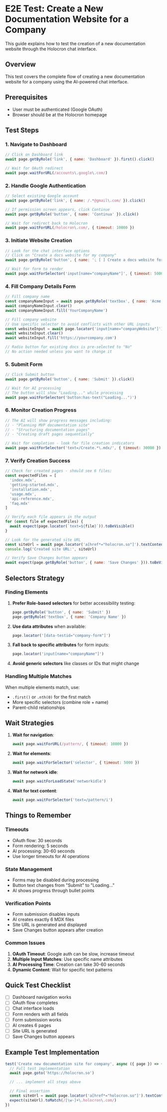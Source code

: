 # E2E Test: Create a New Documentation Website for a Company

This guide explains how to test the creation of a new documentation website through the Holocron chat interface.

## Overview

This test covers the complete flow of creating a new documentation website for a company using the AI-powered chat interface.

## Prerequisites

- User must be authenticated (Google OAuth)
- Browser should be at the Holocron homepage

## Test Steps

### 1. Navigate to Dashboard

```javascript
// Click on Dashboard link
await page.getByRole('link', { name: 'Dashboard' }).first().click()

// Wait for OAuth redirect
await page.waitForURL(/accounts\.google\.com/)
```

### 2. Handle Google Authentication

```javascript
// Select existing Google account
await page.getByRole('link', { name: /.*@gmail\.com/ }).click()

// If permission screen appears, click Continue
await page.getByRole('button', { name: 'Continua' }).click()

// Wait for redirect back to Holocron
await page.waitForURL(/holocron\.com/, { timeout: 10000 })
```

### 3. Initiate Website Creation

```javascript
// Look for the chat interface options
// Click on "Create a docs website for my company"
await page.getByRole('button', { name: '⎿ [ ] Create a docs website for my company' }).click()

// Wait for form to render
await page.waitForSelector('input[name="companyName"]', { timeout: 5000 })
```

### 4. Fill Company Details Form

```javascript
// Fill company name
const companyNameInput = await page.getByRole('textbox', { name: 'Acme Corp' })
await companyNameInput.clear()
await companyNameInput.fill('YourCompanyName')

// Fill company website
// Use specific selector to avoid conflicts with other URL inputs
const websiteInput = await page.locator('input[name="companyWebsite"]')
await websiteInput.clear()
await websiteInput.fill('https://yourcompany.com')

// Radio button for existing docs is pre-selected to "No"
// No action needed unless you want to change it
```

### 5. Submit Form

```javascript
// Click Submit button
await page.getByRole('button', { name: 'Submit' }).click()

// Wait for AI processing
// The button will show "Loading..." while processing
await page.waitForSelector('button:has-text("Loading...")')
```

### 6. Monitor Creation Progress

```javascript
// The AI will show progress messages including:
// - "Planning MVP documentation site"
// - "Structuring documentation pages"
// - "Creating draft pages sequentially"

// Wait for completion - look for file creation indicators
await page.waitForSelector('text=/Create.*\.mdx/', { timeout: 30000 })
```

### 7. Verify Creation Success

```javascript
// Check for created pages - should see 6 files:
const expectedFiles = [
  'index.mdx',
  'getting-started.mdx',
  'installation.mdx',
  'usage.mdx',
  'api-reference.mdx',
  'faq.mdx'
]

// Verify each file appears in the output
for (const file of expectedFiles) {
  await expect(page.locator(`text=${file}`)).toBeVisible()
}

// Look for the generated site URL
const siteUrl = await page.locator('a[href*="holocron.so"]').textContent()
console.log('Created site URL:', siteUrl)

// Verify Save Changes button appears
await expect(page.getByRole('button', { name: 'Save Changes' })).toBeVisible()
```

## Selectors Strategy

### Finding Elements

1. **Prefer Role-based selectors** for better accessibility testing:
   ```javascript
   page.getByRole('button', { name: 'Submit' })
   page.getByRole('textbox', { name: 'Company Name' })
   ```

2. **Use data attributes** when available:
   ```javascript
   page.locator('[data-testid="company-form"]')
   ```

3. **Fall back to specific attributes** for form inputs:
   ```javascript
   page.locator('input[name="companyName"]')
   ```

4. **Avoid generic selectors** like classes or IDs that might change

### Handling Multiple Matches

When multiple elements match, use:
- `.first()` or `.nth(0)` for the first match
- More specific selectors (combine role + name)
- Parent-child relationships

## Wait Strategies

1. **Wait for navigation**:
   ```javascript
   await page.waitForURL(/pattern/, { timeout: 10000 })
   ```

2. **Wait for elements**:
   ```javascript
   await page.waitForSelector('selector', { timeout: 5000 })
   ```

3. **Wait for network idle**:
   ```javascript
   await page.waitForLoadState('networkidle')
   ```

4. **Wait for text content**:
   ```javascript
   await page.waitForSelector('text=/pattern/i')
   ```

## Things to Remember

### Timeouts
- OAuth flow: 30 seconds
- Form rendering: 5 seconds
- AI processing: 30-60 seconds
- Use longer timeouts for AI operations

### State Management
- Forms may be disabled during processing
- Button text changes from "Submit" to "Loading..."
- AI shows progress through bullet points

### Verification Points
- Form submission disables inputs
- AI creates exactly 6 MDX files
- Site URL is generated and displayed
- Save Changes button appears after creation

### Common Issues

1. **OAuth Timeout**: Google auth can be slow, increase timeout
2. **Multiple Input Matches**: Use specific name attributes
3. **AI Processing Time**: Creation can take 30-60 seconds
4. **Dynamic Content**: Wait for specific text patterns

## Quick Test Checklist

- [ ] Dashboard navigation works
- [ ] OAuth flow completes
- [ ] Chat interface loads
- [ ] Form renders with all fields
- [ ] Form submission works
- [ ] AI creates 6 pages
- [ ] Site URL is generated
- [ ] Save Changes button appears

## Example Test Implementation

```javascript
test('Create new documentation site for company', async ({ page }) => {
  // Full test implementation
  await page.goto('https://holocron.so')

  // ... implement all steps above

  // Final assertion
  const siteUrl = await page.locator('a[href*="holocron.so"]').textContent()
  expect(siteUrl).toMatch(/[\w-]+\.holocron\.com/)
})
```
